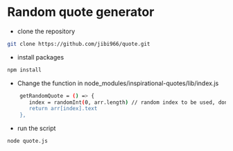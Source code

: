 # Random quote generator

- clone the repository

```bash
git clone https://github.com/jibi966/quote.git
```
- install packages

```bash
npm install 
```
- Change the function in node_modules/inspirational-quotes/lib/index.js

```bash
    getRandomQuote = () => {
       index = randomInt(0, arr.length) // random index to be used, don't forget to remove the other index variable decalred above the index.js file
       return arr[index].text
    }, 
```
- run the script

```bash
node quote.js
```
